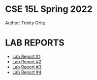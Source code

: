 CSE 15L Spring 2022
====================
Author: Trinity Ortiz  

# LAB REPORTS
- [Lab Report #1](/lab-report-1-week-2.md)
- [Lab Report #2](/lab-report-2.md)
- [Lab Report #3](/lab-report-3-week-6.md)
- [Lab Report #4](/lab-report-4-week-8.md)


